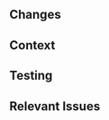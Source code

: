 ## Changes

<!-- What was added, updated, or removed in this PR. -->

## Context

<!-- Background context, more in-depth details of the implementation, and anything else you'd like to call out for reviewers. -->

## Testing

<!-- Validation that the code works as expected. Can be an explanation, video/screenshot demos, etc. -->

## Relevant Issues

<!-- Any related or resolved issues. --> 